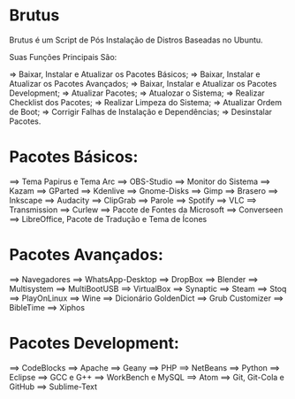 # Brutus
Brutus é um Script de Pós Instalação de Distros Baseadas no Ubuntu.

Suas Funções Principais São:

=> Baixar, Instalar e Atualizar os Pacotes Básicos;
=> Baixar, Instalar e Atualizar os Pacotes Avançados;
=> Baixar, Instalar e Atualizar os Pacotes Development;
=> Atualizar Pacotes;
=> Atualozar o Sistema;
=> Realizar Checklist dos Pacotes;
=> Realizar Limpeza do Sistema;
=> Atualizar Ordem de Boot;
=> Corrigir Falhas de Instalação e Dependências;
=> Desinstalar Pacotes.


# Pacotes Básicos:

==> Tema Papirus e Tema Arc          ==> OBS-Studio
==> Monitor do Sistema               ==> Kazam
==> GParted                          ==> Kdenlive
==> Gnome-Disks                      ==> Gimp
==> Brasero                          ==> Inkscape
==> Audacity                         ==> ClipGrab
==> Parole                           ==> Spotify
==> VLC                              ==> Transmission
==> Curlew                           ==> Pacote de Fontes da Microsoft
==> Converseen
==> LibreOffice, Pacote de Tradução e Tema de Ícones


# Pacotes Avançados:

==> Navegadores                      ==> WhatsApp-Desktop
==> DropBox                          ==> Blender
==> Multisystem                      ==> MultiBootUSB
==> VirtualBox                       ==> Synaptic
==> Steam                            ==> Stoq
==> PlayOnLinux                      ==> Wine
==> Dicionário GoldenDict            ==> Grub Customizer
==> BibleTime                        ==> Xiphos


# Pacotes Development:

==> CodeBlocks                       ==> Apache
==> Geany                            ==> PHP
==> NetBeans                         ==> Python
==> Eclipse                          ==> GCC e G++
==> WorkBench e MySQL                ==> Atom
==> Git, Git-Cola e GitHub           ==> Sublime-Text

